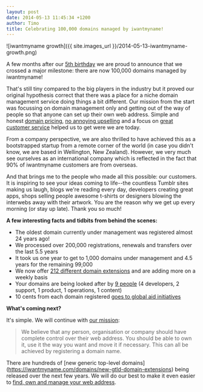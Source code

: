 ```yaml
---
layout: post
date: 2014-05-13 11:45:34 +1200
author: Timo
title: Celebrating 100,000 domains managed by iwantmyname!
---
```


<!-- excerpt -->

![iwantmyname growth]({{ site.images_url }}/2014-05-13-iwantmyname-growth.png)

A few months after our [5th birthday](https://iwantmyname.com/blog/2013/12/for-our-birthday-were-giving-back-and-you-should-too.html) we are proud to announce that we crossed a major milestone: there are now 100,000 domains managed by iwantmyname!

That's still tiny compared to the big players in the industry but it proved our original hypothesis correct that there was a place for a niche domain management service doing things a bit different. Our mission from the start was focussing on domain management only and getting out of the way of people so that anyone can set up their own web address. Simple and honest [domain pricing](https://iwantmyname.com/blog/2013/11/no-upselling-tactics-to-be-found-here.html), [no annoying upselling](https://iwantmyname.com/blog/2013/11/no-upselling-tactics-to-be-found-here.html) and a focus on [great customer service](http://public.nicereply.com/iwantmyname) helped us to get were we are today.

<!-- /excerpt -->

From a company perspective, we are also thrilled to have achieved this as a bootstrapped startup from a remote corner of the world (in case you didn't know, we are based in Wellington, New Zealand). However, we very much see ourselves as an international company which is reflected in the fact that 90% of iwantmyname customers are from overseas.

And that brings me to the people who made all this possible: our customers. It is inspiring to see your ideas coming to life--the countless Tumblr sites making us laugh, blogs we're reading every day, developers creating great apps, shops selling people awesome t-shirts or designers blowing the interwebs away with their artwork. You are the reason why we get up every morning (or stay up late). Thank you so much!

**A few interesting facts and tidbits from behind the scenes:**

- The oldest domain currently under management was registered almost 24 years ago!
- We processed over 200,000 registrations, renewals and transfers over the last 5.5 years
- It took us one year to get to 1,000 domains under management and 4.5 years for the remaining 99,000
- We now offer [212 different domain extensions](https://iwantmyname.com/domains/domain-name-registration-list-of-extensions) and are adding more on a weekly basis
- Your domains are being looked after by [9 people](https://iwantmyname.com/about) (4 developers, 2 support, 1 product, 1 operations, 1 content)
- 10 cents from each domain registered [goes to global aid initiatives](https://iwantmyname.com/blog/2013/12/for-our-birthday-were-giving-back-and-you-should-too.html)

**What's coming next?**

It's simple. We will continue with [our mission](https://iwantmyname.com/about):

> We believe that any person, organisation or company should have complete control over their web address. You should be able to own it, use it the way you want and move it if necessary. This can all be achieved by registering a domain name. 

There are hundreds of [new generic top-level domains] (https://iwantmyname.com/domains/new-gtld-domain-extensions) being released over the next few years. We will do our best to make it even easier to [find, own and manage your web address](https://iwantmyname.com).